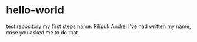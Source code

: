 # hello-world
test repository my first steps
name: Pilipuk Andrei
I've had written my name, cose you asked me to do that.
